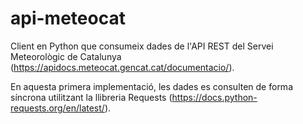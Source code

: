 # api-meteocat

Client en Python que consumeix dades de l'API REST del Servei Meteorològic de Catalunya (https://apidocs.meteocat.gencat.cat/documentacio/).

En aquesta primera implementació, les dades es consulten de forma síncrona utilitzant la llibreria Requests (https://docs.python-requests.org/en/latest/).